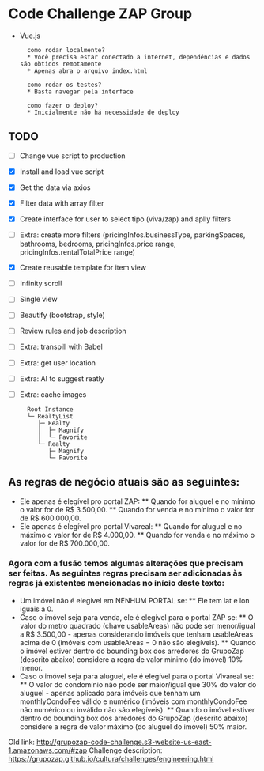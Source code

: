# Code Challenge ZAP Group

* Vue.js


		como rodar localmente?
		* Você precisa estar conectado a internet, dependências e dados são obtidos remotamente
		* Apenas abra o arquivo index.html

		como rodar os testes?
		* Basta navegar pela interface

		como fazer o deploy?
		* Inicialmente não há necessidade de deploy


## TODO
- [ ] Change vue script to production
- [x] Install and load vue script
- [x] Get the data via axios
- [x] Filter data with array filter
- [x] Create interface for user to select tipo (viva/zap) and aplly filters
- [ ] Extra: create more filters (pricingInfos.businessType, parkingSpaces, bathrooms, bedrooms, pricingInfos.price range, pricingInfos.rentalTotalPrice range)
- [x] Create reusable template for item view
- [ ] Infinity scroll
- [ ] Single view
- [ ] Beautify (bootstrap, style)
- [ ] Review rules and job description
- [ ] Extra: transpill with Babel
- [ ] Extra: get user location
- [ ] Extra: AI to suggest reatly
- [ ] Extra: cache images

		Root Instance
		└─ RealtyList
		   ├─ Realty
		   │  ├─ Magnify
		   │  └─ Favorite
		   └─ Realty
		      ├─ Magnify
		      └─ Favorite


## As regras de negócio atuais são as seguintes:

 * Ele apenas é elegível pro portal ZAP:
 ** Quando for aluguel e no mínimo o valor for de R$ 3.500,00.
 ** Quando for venda e no mínimo o valor for de R$ 600.000,00.
 * Ele apenas é elegível pro portal Vivareal:
 ** Quando for aluguel e no máximo o valor for de R$ 4.000,00.
 ** Quando for venda e no máximo o valor for de R$ 700.000,00.

### Agora com a fusão temos algumas alterações que precisam ser feitas. As seguintes regras precisam ser adicionadas às regras já existentes mencionadas no início deste texto:

 * Um imóvel não é elegível em NENHUM PORTAL se:
 ** Ele tem lat e lon iguais a 0.
 * Caso o imóvel seja para venda, ele é elegível para o portal ZAP se:
 ** O valor do metro quadrado (chave usableAreas) não pode ser menor/igual a R$ 3.500,00 - apenas considerando imóveis que tenham usableAreas acima de 0 (imóveis com usableAreas = 0 não são elegíveis).
 ** Quando o imóvel estiver dentro do bounding box dos arredores do GrupoZap (descrito abaixo) considere a regra de valor mínimo (do imóvel) 10% menor.
 * Caso o imóvel seja para aluguel, ele é elegível para o portal Vivareal se:
 ** O valor do condomínio não pode ser maior/igual que 30% do valor do aluguel - apenas aplicado para imóveis que tenham um monthlyCondoFee válido e numérico (imóveis com monthlyCondoFee não numérico ou inválido não são elegíveis).
 ** Quando o imóvel estiver dentro do bounding box dos arredores do GrupoZap (descrito abaixo) considere a regra de valor máximo (do aluguel do imóvel) 50% maior.

Old link: http://grupozap-code-challenge.s3-website-us-east-1.amazonaws.com/#zap
Challenge description: https://grupozap.github.io/cultura/challenges/engineering.html